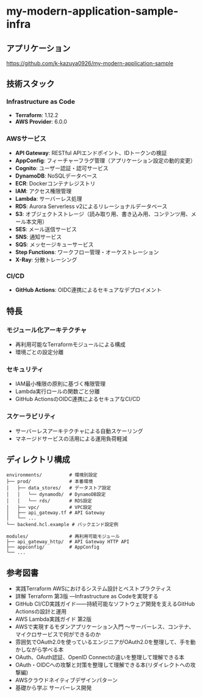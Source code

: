 # my-modern-application-sample-infra

## アプリケーション
https://github.com/k-kazuya0926/my-modern-application-sample

## 技術スタック

### Infrastructure as Code
- **Terraform**: 1.12.2
- **AWS Provider**: 6.0.0

### AWSサービス
- **API Gateway**: RESTful APIエンドポイント、IDトークンの検証
- **AppConfig**: フィーチャーフラグ管理（アプリケーション設定の動的変更）
- **Cognito**: ユーザー認証・認可サービス
- **DynamoDB**: NoSQLデータベース
- **ECR**: Dockerコンテナレジストリ
- **IAM**: アクセス権限管理
- **Lambda**: サーバーレス処理
- **RDS**: Aurora Serverless v2によるリレーショナルデータベース
- **S3**: オブジェクトストレージ（読み取り用、書き込み用、コンテンツ用、メール本文用）
- **SES**: メール送信サービス
- **SNS**: 通知サービス
- **SQS**: メッセージキューサービス
- **Step Functions**: ワークフロー管理・オーケストレーション
- **X-Ray**: 分散トレーシング

### CI/CD
- **GitHub Actions**: OIDC連携によるセキュアなデプロイメント

## 特長

### モジュール化アーキテクチャ
- 再利用可能なTerraformモジュールによる構成
- 環境ごとの設定分離

### セキュリティ
- IAM最小権限の原則に基づく権限管理
- Lambda実行ロールの関数ごと分離
- GitHub ActionsのOIDC連携によるセキュアなCI/CD

### スケーラビリティ
- サーバーレスアーキテクチャによる自動スケーリング
- マネージドサービスの活用による運用負荷軽減

## ディレクトリ構成

```
environments/          # 環境別設定
├── prod/              # 本番環境
│   ├── data_stores/   # データストア設定
│   │   └── dynamodb/  # DynamoDB設定
│   │   └── rds/       # RDS設定
│   ├── vpc/           # VPC設定
│   ├── api_gateway.tf # API Gateway
│   └── ...
└── backend.hcl.example # バックエンド設定例

modules/               # 再利用可能モジュール
├── api_gateway_http/  # API Gateway HTTP API
├── appconfig/         # AppConfig
└── ...
```

## 参考図書

- 実践Terraform AWSにおけるシステム設計とベストプラクティス
- 詳解 Terraform 第3版 ―Infrastructure as Codeを実現する
- GitHub CI/CD実践ガイド――持続可能なソフトウェア開発を支えるGitHub Actionsの設計と運用
- AWS Lambda実践ガイド 第2版
- AWSで実現するモダンアプリケーション入門 〜サーバーレス、コンテナ、マイクロサービスで何ができるのか
- 雰囲気でOAuth2.0を使っているエンジニアがOAuth2.0を整理して、手を動かしながら学べる本
- OAuth、OAuth認証、OpenID Connectの違いを整理して理解できる本
- OAuth・OIDCへの攻撃と対策を整理して理解できる本(リダイレクトへの攻撃編)
- AWSクラウドネイティブデザインパターン
- 基礎から学ぶ サーバーレス開発
